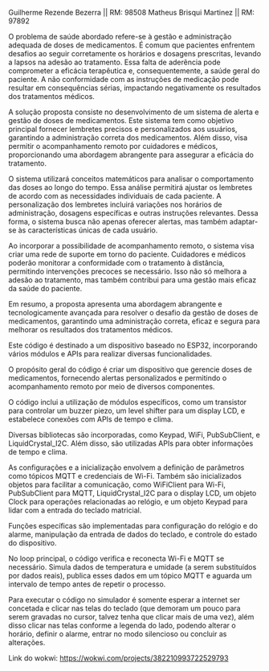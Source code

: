 Guilherme Rezende Bezerra || RM: 98508
Matheus Brisqui Martinez || RM: 97892



O problema de saúde abordado refere-se à gestão e administração adequada de doses de medicamentos. É comum que pacientes enfrentem desafios ao seguir corretamente os horários e dosagens prescritas, levando a lapsos na adesão ao tratamento. Essa falta de aderência pode comprometer a eficácia terapêutica e, consequentemente, a saúde geral do paciente. A não conformidade com as instruções de medicação pode resultar em consequências sérias, impactando negativamente os resultados dos tratamentos médicos.

A solução proposta consiste no desenvolvimento de um sistema de alerta e gestão de doses de medicamentos. Este sistema tem como objetivo principal fornecer lembretes precisos e personalizados aos usuários, garantindo a administração correta dos medicamentos. Além disso, visa permitir o acompanhamento remoto por cuidadores e médicos, proporcionando uma abordagem abrangente para assegurar a eficácia do tratamento.

O sistema utilizará conceitos matemáticos para analisar o comportamento das doses ao longo do tempo. Essa análise permitirá ajustar os lembretes de acordo com as necessidades individuais de cada paciente. A personalização dos lembretes incluirá variações nos horários de administração, dosagens específicas e outras instruções relevantes. Dessa forma, o sistema busca não apenas oferecer alertas, mas também adaptar-se às características únicas de cada usuário.

Ao incorporar a possibilidade de acompanhamento remoto, o sistema visa criar uma rede de suporte em torno do paciente. Cuidadores e médicos poderão monitorar a conformidade com o tratamento à distância, permitindo intervenções precoces se necessário. Isso não só melhora a adesão ao tratamento, mas também contribui para uma gestão mais eficaz da saúde do paciente.

Em resumo, a proposta apresenta uma abordagem abrangente e tecnologicamente avançada para resolver o desafio da gestão de doses de medicamentos, garantindo uma administração correta, eficaz e segura para melhorar os resultados dos tratamentos médicos.


Este código é destinado a um dispositivo baseado no ESP32, incorporando vários módulos e APIs para realizar diversas funcionalidades. 

O propósito geral do código é criar um dispositivo que gerencie doses de medicamentos, fornecendo alertas personalizados e permitindo o acompanhamento remoto por meio de diversos componentes.

O código inclui a utilização de módulos específicos, como um transistor para controlar um buzzer piezo, um level shifter para um display LCD, e estabelece conexões com APIs de tempo e clima.

Diversas bibliotecas são incorporadas, como Keypad, WiFi, PubSubClient, e LiquidCrystal_I2C. Além disso, são utilizadas APIs para obter informações de tempo e clima.

As configurações e a inicialização envolvem a definição de parâmetros como tópicos MQTT e credenciais de Wi-Fi. Também são inicializados objetos para facilitar a comunicação, como WiFiClient para Wi-Fi, PubSubClient para MQTT, LiquidCrystal_I2C para o display LCD, um objeto Clock para operações relacionadas ao relógio, e um objeto Keypad para lidar com a entrada do teclado matricial.

Funções específicas são implementadas para configuração do relógio e do alarme, manipulação da entrada de dados do teclado, e controle do estado do dispositivo.

No loop principal, o código verifica e reconecta Wi-Fi e MQTT se necessário. Simula dados de temperatura e umidade (a serem substituídos por dados reais), publica esses dados em um tópico MQTT e aguarda um intervalo de tempo antes de repetir o processo.

Para executar o código no simulador é somente esperar a internet ser concetada e clicar nas telas do teclado (que demoram um pouco para serem gravadas no cursor, talvez tenha que clicar mais de uma vez), além disso clicar nas telas conforme a legenda do lado, podendo alterar o horário, definir o alarme, entrar no modo silencioso ou concluir as alterações.

Link do wokwi: https://wokwi.com/projects/382210993722529793 
